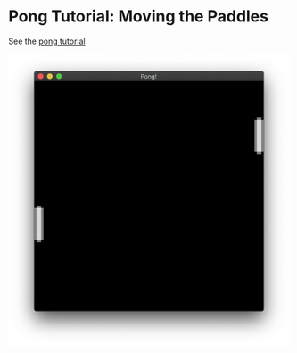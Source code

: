 # Pong Tutorial: Moving the Paddles

See the [pong tutorial](https://book.amethyst.rs/master/pong-tutorial/pong-tutorial-03.html)

![pong tutorial 3 screenshot](./screenshot.png)